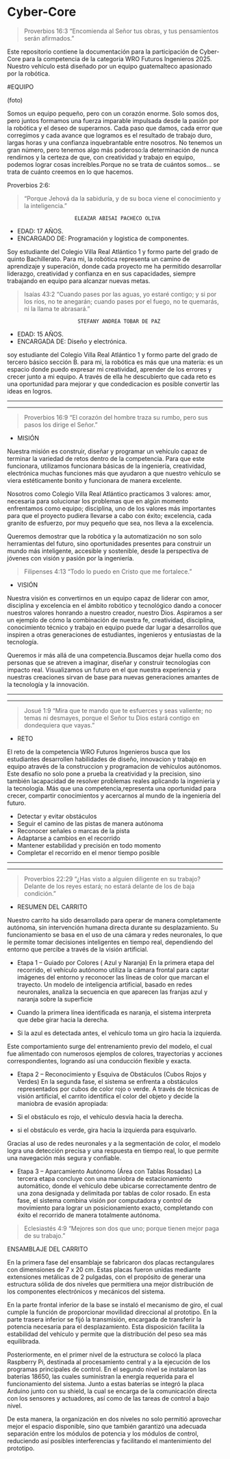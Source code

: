 # Cyber-Core




> Proverbios 16:3
“Encomienda al Señor tus obras, y tus pensamientos serán afirmados.”





Este repositorio contiene la documentación para la participación de Cyber-Core para la 
competencia de la categoria WRO Futuros Ingenieros 2025. Nuestro vehículo está 
diseñado por un equipo guatemalteco apasionado por la robótica.






#EQUIPO


(foto)



Somos un equipo pequeño, pero con un corazón enorme. Solo somos dos, pero juntos formamos una fuerza imparable impulsada desde la 
pasión por la robótica y el deseo de superarnos. Cada paso que damos, cada error que corregimos y cada avance que logramos es el 
resultado de trabajo duro, largas horas y una confianza inquebrantable entre nosotros. No tenemos un gran número, pero tenemos algo 
más poderoso:la determinación de nunca rendirnos y la certeza de que, con creatividad y trabajo en equipo, podemos lograr cosas 
increíbles.Porque no se trata de cuántos somos… se trata de cuánto creemos en lo que hacemos.

 Proverbios 2:6:

> “Porque Jehová da la sabiduría, y de su boca viene el conocimiento y la inteligencia.”


                          ELEAZAR ABISAI PACHECO OLIVA
 - EDAD: 17 AÑOS.
 - ENCARGADO DE: Programación y logistica de componentes.
 
 Soy estudiante del Colegio Villa Real Atlántico 1 y formo parte del grado de quinto 
 Bachillerato. Para mi, la robótica representa un camino de aprendizaje y superación, 
 donde cada proyecto me ha permitido desarrollar liderazgo, creatividad y confianza en 
 en sus capacidades, siempre trabajando en equipo para alcanzar nuevas metas.



> Isaías 43:2
“Cuando pases por las aguas, yo estaré contigo; y si por los ríos, no te anegarán; cuando pases por el fuego, no te quemarás, ni la llama te abrasará.”



                           STEFANY ANDREA TOBAR DE PAZ
 
 - EDAD: 15 AÑOS.
 - ENCARGADA DE: Diseño y electrónica.

  soy estudiante del Colegio Villa Real Atlántico 1 y formo parte del grado de tercero 
  básico sección B. para mi, la robótica es más que una materia: es un espacio donde 
  puedo expresar mi creatividad, aprender de los errores y crecer junto a mi equipo. A 
  través de ella he descubierto que cada reto es una oportunidad para mejorar y que 
  condedicacion es posible convertir las ideas en logros.


________________________________________________________________________________________________________________________________________________________________
________________________________________________________________________________________________________________________________________________________________


> Proverbios 16:9
“El corazón del hombre traza su rumbo, pero sus pasos los dirige el Señor.”




- MISIÓN

Nuestra misión es construir, diseñar y programar un vehículo capaz de terminar la variedad de retos dentro de la competencia. Para que este funcionara, utilizamos funcionara básicas de la ingeniería, creatividad, electrónica muchas funciones más que ayudaron a que nuestro vehículo se viera estéticamente bonito y funcionara de manera excelente.

Nosotros como Colegio Villa Real Atlántico practicamos 3 valores: amor, necesaria para solucionar los problemas que en algún momento enfrentamos como equipo; disciplina, uno de los valores más importantes para que el proyecto pudiera llevarse a cabo con éxito; excelencia, cada granito de esfuerzo, por muy pequeño que sea, nos lleva a la excelencia. 

Queremos demostrar que la robótica y la automatización no son solo herramientas del futuro, sino oportunidades presentes para construir un mundo más 
inteligente, accesible y sostenible, desde la perspectiva de jóvenes con visión y pasión por la ingeniería.




> Filipenses 4:13
“Todo lo puedo en Cristo que me fortalece.”


- VISIÓN

Nuestra visión es convertirnos en un equipo capaz de liderar con amor, disciplina y excelencia en el ámbito robótico y tecnológico dando a conocer nuestros valores honrando a nuestro creador, nuestro Dios. Aspiramos a ser un ejemplo de cómo la 
combinación de nuestra fe, creatividad, disciplina, conocimiento técnico y trabajo en equipo puede dar lugar a desarrollos que inspiren a otras generaciones de 
estudiantes, ingenieros y entusiastas de la tecnología.

Queremos ir más allá de una competencia.Buscamos dejar huella como dos personas que se atreven a imaginar, diseñar y construir tecnologías 
con impacto real. Visualizamos un futuro en el que nuestra experiencia y nuestras creaciones sirvan de base para nuevas generaciones amantes de la tecnología y la innovación.





________________________________________________________________________________________________________________________________________________________________
________________________________________________________________________________________________________________________________________________________________



> Josué 1:9
“Mira que te mando que te esfuerces y seas valiente; no temas ni desmayes, porque el Señor tu Dios estará contigo en dondequiera que vayas.”


- RETO

El reto de la competencia WRO Futuros Ingenieros busca que los estudiantes desarrollen habilidades de diseño, innovacion y trabajo en equipo através
de la construccion y programacion de vehículos autónomos. Este desafío no solo pone a prueba la creatividad y la precision, sino también lacapacidad 
de resolver problemas reales aplicando la ingenieria y la tecnología. Más que una competencia,representa una oportunidad para crecer, compartir 
conocimientos y acercarnos al mundo de la ingeniería del futuro.

- Detectar y evitar obstáculos
- Seguir el camino de las pistas de manera autónoma
- Reconocer señales o marcas de la pista
- Adaptarse a cambios en el recorrido
- Mantener estabilidad y precisión en todo momento
- Completar el recorrido en el menor tiempo posible




________________________________________________________________________________________________________________________________________________________________
________________________________________________________________________________________________________________________________________________________________



> Proverbios 22:29
“¿Has visto a alguien diligente en su trabajo? Delante de los reyes estará; no estará delante de los de baja condición.”


- RESUMEN DEL CARRITO

Nuestro carrito ha sido desarrollado para operar de manera completamente autónoma, sin intervención humana directa durante su desplazamiento. Su
funcionamiento se basa en el uso de una cámara y redes neuronales, lo que le permite tomar decisiones inteligentes en tiempo real, dependiendo del 
entorno que percibe a través de la visión artificial.

- Etapa 1 – Guiado por Colores ( Azul y Naranja)
En la primera etapa del recorrido, el vehículo autónomo utiliza la cámara frontal para captar imágenes del entorno y reconocer las líneas de color que marcan
el trayecto. Un modelo de inteligencia artificial, basado en redes neuronales, analiza la secuencia en que aparecen las franjas azul y naranja sobre la 
superficie

- Cuando la primera línea identificada es naranja, el sistema interpreta que debe girar hacia la derecha.
- Si la azul es detectada antes, el vehículo toma un giro hacia la izquierda.

Este comportamiento surge del entrenamiento previo del modelo, el cual fue alimentado con numerosos ejemplos de colores, trayectorias y acciones 
correspondientes, logrando así una conducción flexible y exacta.


- Etapa 2 – Reconocimiento y Esquiva de Obstáculos (Cubos Rojos y Verdes)
En la segunda fase, el sistema se enfrenta a obstáculos representados por cubos de color rojo o verde. A través de técnicas de visión artificial, el carrito
identifica el color del objeto y decide la maniobra de evasión apropiada:

 - Si el obstáculo es rojo, el vehículo desvía hacia la derecha.
- si el obstáculo es verde, gira hacia la izquierda para esquivarlo.

Gracias al uso de redes neuronales y a la segmentación de color, el modelo logra una detección precisa y una respuesta en tiempo real, lo que permite una 
navegación más segura y confiable.


- Etapa 3 – Aparcamiento Autónomo (Área con Tablas Rosadas)
La tercera etapa concluye con una maniobra de estacionamiento automático, donde el vehículo debe ubicarse correctamente dentro de una zona designada y
delimitada por tablas de color rosado.
En esta fase, el sistema combina visión por computadora y control de movimiento para lograr un posicionamiento exacto, completando con éxito el recorrido de
manera totalmente autónoma.




> Eclesiastés 4:9
“Mejores son dos que uno; porque tienen mejor paga de su trabajo.”


ENSAMBLAJE DEL CARRITO


En la primera fase del ensamblaje se fabricaron dos placas rectangulares con dimensiones de 7 x 20 cm. Estas placas fueron unidas mediante extensiones metálicas de 2 pulgadas, con el propósito de generar una estructura sólida de dos niveles que permitiera una mejor distribución de los componentes electrónicos y mecánicos del sistema.

En la parte frontal inferior de la base se instaló el mecanismo de giro, el cual cumple la función de proporcionar movilidad direccional al prototipo. En la parte trasera inferior se fijó la transmisión, encargada de transferir la potencia necesaria para el desplazamiento. Esta disposición facilita la estabilidad del vehículo y permite que la distribución del peso sea más equilibrada.

Posteriormente, en el primer nivel de la estructura se colocó la placa Raspberry Pi, destinada al procesamiento central y a la ejecución de los programas principales de control. En el segundo nivel se instalaron las baterías 18650, las cuales suministran la energía requerida para el funcionamiento del sistema. Junto a estas baterías se integró la placa Arduino junto con su shield, la cual se encarga de la comunicación directa con los sensores y actuadores, así como de las tareas de control a bajo nivel.

De esta manera, la organización en dos niveles no solo permitió aprovechar mejor el espacio disponible, sino que también garantizó una adecuada separación entre los módulos de potencia y los módulos de control, reduciendo así posibles interferencias y facilitando el mantenimiento del prototipo.



